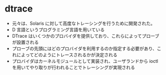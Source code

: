 # dtrace

- 元々は、Solaris に対して高度なトレーシングを行うために開発された。
- D 言語というプログラミング言語を用いている
- DTrace はいくつかのプロバイダを提供しており、これらによってプローブが設置される
- プローブの先頭にはどのプロバイダを利用するのか指定する必要があり、これによってどのようにトレースされるかが決定される
- プロバイダはカーネルモジュールとして実装され、ユーザランドから ioctl を用いてやり取りが行われることでトレーシングが実現される
